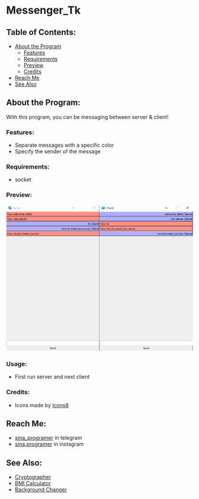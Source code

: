 # Messenger_Tk

## **Table of Contents:**
- [About the Program](#about-the-program)
  - [Features](#features)
  - [Requirements](#requirements)
  - [Preview](#preview)
  - [Credits](#credits)
- [Reach Me](#reach-me)
- [See Also](#see-also)

## About the Program:
With this program, you can be messaging between server & client!

### Features:
- Separate messages with a specific color
- Specify the sender of the message

### Requirements:
- socket

### Preview:
![preview](/Files/preview.png)

### Usage:
- First run server and next client

### Credits:
- Icons made by [icons8](https://icons8.com/)

## Reach Me:
- [sina_programer](https://t.me/sina_programer) in telegram
- [sina.programer](https://www.instagram.com/sina.programer) in instagram

## See Also:
- [Cryptographer](https://github.com/sina-programer/Cryptographer)
- [BMI Calculator](https://github.com/sina-programer/BMI_Calculator)
- [Background Changer](https://github.com/sina-programer/Background_Changer)
